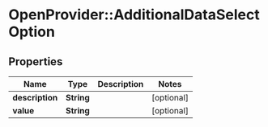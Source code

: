 # OpenProvider::AdditionalDataSelectOption

## Properties
Name | Type | Description | Notes
------------ | ------------- | ------------- | -------------
**description** | **String** |  | [optional] 
**value** | **String** |  | [optional] 

